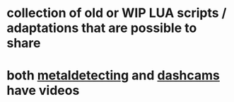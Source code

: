 # collection of old or WIP LUA scripts / adaptations that are possible to share

# both [metaldetecting](https://github.com/penathon/various-resources/tree/main/metaldetecting) and [dashcams](https://github.com/penathon/various-resources/tree/main/dashcams) have videos
